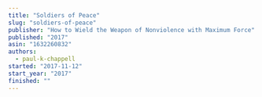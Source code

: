 ```yaml
---
title: "Soldiers of Peace"
slug: "soldiers-of-peace"
publisher: "How to Wield the Weapon of Nonviolence with Maximum Force"
published: "2017"
asin: "1632260832"
authors:
  - paul-k-chappell
started: "2017-11-12"
start_year: "2017"
finished: ""
---
```

